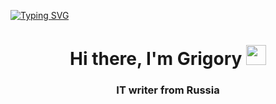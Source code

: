 
   
<a  href="https://git.io/typing-svg"  align="center"  ><img   src="https://readme-typing-svg.herokuapp.com?font=Fira+Code&duration=1000&color=CD14E4&background=FFF498&center=true&multiline=true&width=550&height=100&lines=I'm+passionate+about+computers%2C+;development.;Always+in+the+process+of+self-development!" alt="Typing SVG" /></a>
 

<h1 align="center">Hi there, I'm <a color="blue">Grigory</a> 
<img src="https://github.com/blackcater/blackcater/raw/main/images/Hi.gif" height="32"/></h1>
<h3 align="center">IT writer from Russia</h3>



  
